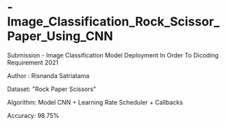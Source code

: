 # -Image_Classification_Rock_Scissor_Paper_Using_CNN

Submission - Image Classification Model Deployment In Order To Dicoding Requirement 2021

Author : Risnanda Satriatama

Dataset: "Rock Paper Scissors"

Algorithm: Model CNN + Learning Rate Scheduler + Callbacks

Accuracy: 98.75%
